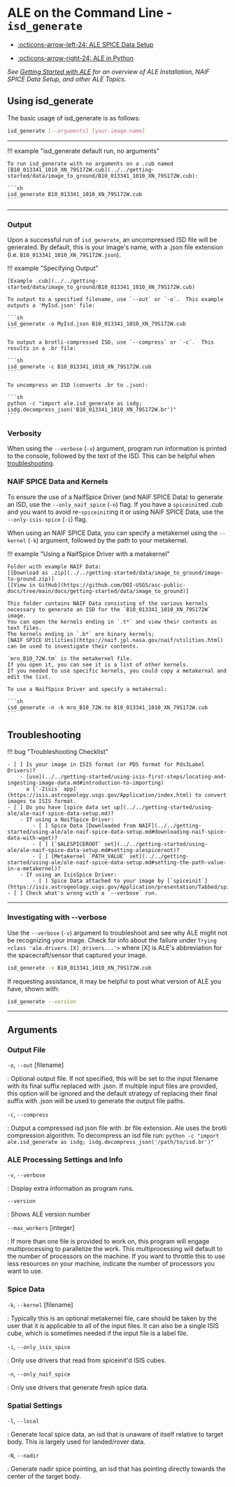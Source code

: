 
# ALE on the Command Line - `isd_generate`

<div class="grid cards" markdown>

-   [:octicons-arrow-left-24: ALE SPICE Data Setup](../../getting-started/using-ale/ale-naif-spice-data-setup.md)

-   [:octicons-arrow-right-24: ALE in Python](../../getting-started/using-ale/ale-python-load-loads.md)

</div>

*See [Getting Started with ALE](../../getting-started/using-ale/index.md) for an overview of ALE Installation, NAIF SPICE Data Setup, and other ALE Topics.*


## Using isd_generate

The basic usage of isd_generate is as follows:

```sh
isd_generate [--arguments] [your-image-name]
```

-----

!!! example "isd_generate default run, no arguments"

    To run isd_generate with no arguments on a .cub named [B10_013341_1010_XN_79S172W.cub](../../getting-started/data/image_to_ground/B10_013341_1010_XN_79S172W.cub):

    ```sh
    isd_generate B10_013341_1010_XN_79S172W.cub
    ```

-----

### Output

Upon a successful run of `isd_generate`, an uncompressed ISD file will be generated.
By default, this is your image's name, with a .json file extension (i.e. `B10_013341_1010_XN_79S172W.json`).

!!! example "Specifying Output"

    [Example .cub](../../getting-started/data/image_to_ground/B10_013341_1010_XN_79S172W.cub)

    To output to a specified filename, use `--out` or `-o`.  This example outputs a 'MyIsd.json' file:

    ```sh
    isd_generate -o MyIsd.json B10_013341_1010_XN_79S172W.cub
    ```

    To output a brotli-compressed ISD, use `--compress` or `-c`.  This results in a .br file:

    ```sh
    isd_generate -c B10_013341_1010_XN_79S172W.cub
    ```

    To uncompress an ISD (converts .br to .json):

    ```sh
    python -c "import ale.isd_generate as isdg; isdg.decompress_json('B10_013341_1010_XN_79S172W.br')"
    ```


### Verbosity

When using the `--verbose` (`-v`) argument, program run information 
is printed to the console, followed by the text of the ISD.  This can be helpful when [troubleshooting](#troubleshooting).


### NAIF SPICE Data and Kernels

To ensure the use of a NaifSpice Driver (and NAIF SPICE Data) to generate an ISD, use the `--only_naif_spice` (`-n`) flag.  If you have a `spiceinit`ed .cub and you want to avoid re-`spiceinit`ing it or using NAIF SPICE Data, use the `--only-isis-spice` (`-i`) flag.

When using an NAIF SPICE Data, you can specify a metakernel using the `--kernel` (`-k`) argument, followed by the path to your metakernel.

!!! example "Using a NaifSpice Driver with a metakernel"

    Folder with example NAIF Data: 
    [[Download as .zip](../../getting-started/data/image_to_ground/image-to-ground.zip)] 
    [[View in GitHub](https://github.com/DOI-USGS/asc-public-docs/tree/main/docs/getting-started/data/image_to_ground)]

    This folder contains NAIF Data consisting of the various kernels 
    necessary to generate an ISD for the `B10_013341_1010_XN_79S172W` image.
    You can open the kernels ending in `.t*` and view their contents as text files. 
    The kernels ending in `.b*` are binary kernels; 
    [NAIF SPICE Utilities](https://naif.jpl.nasa.gov/naif/utilities.html) 
    can be used to investigate their contents.

    `mro_B10_72W.tm` is the metakernel file. 
    If you open it, you can see it is a list of other kernels. 
    If you needed to use specific kernels, you could copy a metakernal and edit the list.

    To use a NaifSpice Driver and specify a metakernal:

    ```sh
    isd_generate -n -k mro_B10_72W.tm B10_013341_1010_XN_79S172W.cub
    ```

## Troubleshooting

!!! bug "Troubleshooting Checklist"

    - [ ] Is your image in ISIS format (or PDS format for Pds3Label Drivers)?
        - [use](../../getting-started/using-isis-first-steps/locating-and-ingesting-image-data.md#introduction-to-importing) 
          a [`-2isis` app](https://isis.astrogeology.usgs.gov/Application/index.html) to convert images to ISIS format.
    - [ ] Do you have [spice data set up](../../getting-started/using-ale/ale-naif-spice-data-setup.md)?
        - If using a NaifSpice Driver:
            - [ ] Spice Data [Downloaded from NAIF](../../getting-started/using-ale/ale-naif-spice-data-setup.md#downloading-naif-spice-data-with-wget)?
            - [ ] [`$ALESPICEROOT` set](../../getting-started/using-ale/ale-naif-spice-data-setup.md#setting-alespiceroot)?
            - [ ] [Metakernel `PATH_VALUE` set](../../getting-started/using-ale/ale-naif-spice-data-setup.md#setting-the-path-value-in-a-metakernel)?
        - If using an IsisSpice Driver:
            - [ ] Spice Data attached to your image by [`spiceinit`](https://isis.astrogeology.usgs.gov/Application/presentation/Tabbed/spiceinit/spiceinit.html)?
    - [ ] Check what's wrong with a `--verbose` run.

-----
### Investigating with --verbose

Use the `--verbose` (`-v`) argument to troubleshoot and see why ALE might not be recognizing your image.
Check for info about the failure under `Trying <class 'ale.drivers.[X]_drivers...'>` where [X] is 
ALE's abbreviation for the spacecraft/sensor that captured your image.

```sh
isd_generate -v B10_013341_1010_XN_79S172W.cub
```

If requesting assistance, it may be helpful to post what version of ALE you have, shown with:

```sh
isd_generate --version
```

-----




## Arguments

### Output File

`-o`, `--out` [filename]

:   Optional output file.  If not specified, this will be set to 
    the input filename with its final suffix replaced with .json. 
    If multiple input files are provided, this option will be ignored 
    and the default strategy of replacing their final suffix with 
    .json will be used to generate the output file paths.

`-c`, `--compress`

:   Output a compressed isd json file with .br file extension. 
    Ale uses the brotli compression algorithm. 
    To decompress an isd file run: 
    `python -c "import ale.isd_generate as isdg; isdg.decompress_json('/path/to/isd.br')"`

### ALE Processing Settings and Info

`-v`, `--verbose`

:   Display extra information as program runs.

`--version`

:   Shows ALE version number

`--max_workers` [integer]

:   If more than one file is provided to work on, this program 
    will engage multiprocessing to parallelize the work.  This 
    multiprocessing will default to the number of processors on the 
    machine.  If you want to throttle this to use less resources on 
    your machine, indicate the number of processors you want to use.

### Spice Data

`-k`, `--kernel` [filename]

:   Typically this is an optional metakernel file, care should be 
    taken by the user that it is applicable to all of the input 
    files.  It can also be a single ISIS cube, which is sometimes 
    needed if the input file is a label file.

`-i`, `--only_isis_spice`

:   Only use drivers that read from spiceinit'd ISIS cubes.

`-n`, `--only_naif_spice`

:   Only use drivers that generate fresh spice data.

### Spatial Settings

`-l`, `--local`

:   Generate local spice data, an isd that is unaware of itself relative
    to target body. This is largely used for landed/rover data.

`-N`, `--nadir`

:   Generate nadir spice pointing, an isd that has pointing 
    directly towards the center of the target body.

